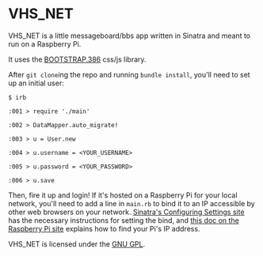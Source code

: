 VHS_NET
=======

VHS_NET is a little messageboard/bbs app written in Sinatra and meant to run on a Raspberry Pi.

It uses the [BOOTSTRAP.386](http://kristopolous.github.io/BOOTSTRA.386/) css/js library.

After `git clone`ing the repo and running `bundle install`, you'll need to set up an initial user:

`$ irb`

`:001 > require './main'`

`:002 > DataMapper.auto_migrate!`

`:003 > u = User.new`

`:004 > u.username = <YOUR_USERNAME>`

`:005 > u.password = <YOUR_PASSWORD>`

`:006 > u.save`

Then, fire it up and login! If it's hosted on a Raspberry Pi for your local network, you'll need to add a line in `main.rb` to bind it to an IP accessible by other web browsers on your network. [Sinatra's Configuring Settings site](http://www.sinatrarb.com/configuration.html) has the necessary instructions for setting the bind, and [this doc on the Raspberry Pi site](https://www.raspberrypi.org/documentation/troubleshooting/hardware/networking/ip-address.md) explains how to find your Pi's IP address.

VHS_NET is licensed under the [GNU GPL](https://github.com/kellyi/vhs_net/blob/master/LICENSE).
